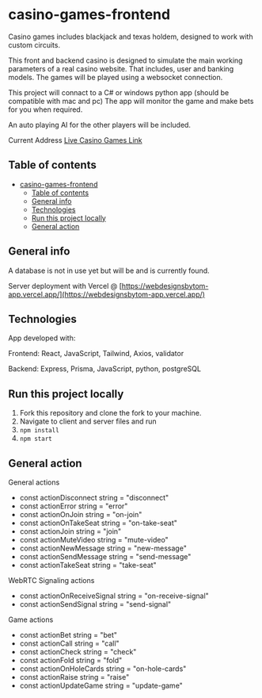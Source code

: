 # casino-games-frontend

Casino games includes blackjack and texas holdem, designed to work with custom circuits.

This front and backend casino is designed to simulate the main working parameters of a real casino website.
That includes, user and banking models.
The games will be played using a websocket connection.

This project will connact to a C# or windows python app (should be compatible with mac and pc)
The app will monitor the game and make bets for you when required.

An auto playing AI for the other players will be included.

Current Address [Live Casino Games Link](https://rococo-kleicha-53fa88.netlify.app/)

## Table of contents

- [casino-games-frontend](#casino-games-frontend)
  - [Table of contents](#table-of-contents)
  - [General info](#general-info)
  - [Technologies](#technologies)
  - [Run this project locally](#run-this-project-locally)
  - [General action](#general-action)

## General info

<!-- <img src='./assets/images/bioclickerMd.png' alt='login page' style='width: 300px; height: 200px;' />
<img src='./assets/images/bioclickerSm.png' alt='login page' style='width: 150px; height: 300px;' /> -->

A database is not in use yet but will be and is currently found.

Server deployment with Vercel @ [https://webdesignsbytom-app.vercel.app/](https://webdesignsbytom-app.vercel.app/)

## Technologies

App developed with:

Frontend: React, JavaScript, Tailwind, Axios, validator

Backend: Express, Prisma, JavaScript, python, postgreSQL

## Run this project locally

1. Fork this repository and clone the fork to your machine.
2. Navigate to client and server files and run
3. `npm install`
4. `npm start`

## General action

General actions

- const actionDisconnect string = "disconnect"
- const actionError string = "error"
- const actionOnJoin string = "on-join"
- const actionOnTakeSeat string = "on-take-seat"
- const actionJoin string = "join"
- const actionMuteVideo string = "mute-video"
- const actionNewMessage string = "new-message"
- const actionSendMessage string = "send-message"
- const actionTakeSeat string = "take-seat"

WebRTC Signaling actions

- const actionOnReceiveSignal string = "on-receive-signal"
- const actionSendSignal string = "send-signal"

Game actions

- const actionBet string = "bet"
- const actionCall string = "call"
- const actionCheck string = "check"
- const actionFold string = "fold"
- const actionOnHoleCards string = "on-hole-cards"
- const actionRaise string = "raise"
- const actionUpdateGame string = "update-game"
